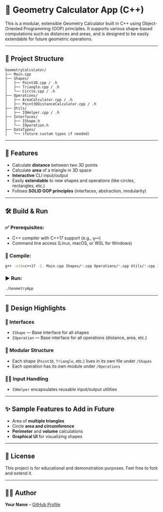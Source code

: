 # 🧼 Geometry Calculator App (C++)

This is a modular, extensible Geometry Calculator built in C++ using Object-Oriented Programming (OOP) principles. It supports various shape-based computations such as distances and areas, and is designed to be easily extendable for future geometric operations.

---

## 📁 Project Structure

```
GeometryCalculator/
├── Main.cpp
├── Shapes/
│   ├── Point3D.cpp / .h
│   ├── Triangle.cpp / .h
│   └── Circle.cpp / .h
├── Operations/
│   ├── AreaCalculator.cpp / .h
│   ├── Point3DDistanceCalculator.cpp / .h
├── Utils/
│   ├── IOHelper.cpp / .h
├── Interfaces/
│   ├── IShape.h
│   └── IOperation.h
├── DataTypes/
│   └── (future custom types if needed)
```

---

## 🚀 Features

* Calculate **distance** between two 3D points
* Calculate **area** of a triangle in 3D space
* **Interactive** CLI input/output
* Easily **extendable** to new shapes and operations (like circles, rectangles, etc.)
* Follows **SOLID OOP principles** (interfaces, abstraction, modularity)

---

## 🛠️ Build & Run

### ✅ Prerequisites:

* C++ compiler with C++17 support (e.g., `g++`)
* Command line access (Linux, macOS, or WSL for Windows)

### 🔧 Compile:

```bash
g++ -std=c++17 -I. Main.cpp Shapes/*.cpp Operations/*.cpp Utils/*.cpp Interfaces/*.cpp DataTypes/*.cpp -o GeometryApp
```

### ▶️ Run:

```bash
./GeometryApp
```

---

## 🧱 Design Highlights

### 🔄 Interfaces

* `IShape` — Base interface for all shapes
* `IOperation` — Base interface for all operations (distance, area, etc.)

### 🧹 Modular Structure

* Each shape (`Point3D`, `Triangle`, etc.) lives in its own file under `/Shapes`
* Each operation has its own module under `/Operations`

### 👨‍💻 Input Handling

* `IOHelper` encapsulates reusable input/output utilities

---

## ✨ Sample Features to Add in Future

* Area of **multiple triangles**
* Circle **area and circumference**
* **Perimeter** and **volume** calculations
* **Graphical UI** for visualizing shapes

---

## 📜 License

This project is for educational and demonstration purposes. Feel free to fork and extend it.

---

## 🙇‍♂️ Author

**Your Name** – [GitHub Profile](https://github.com/yourusername)
